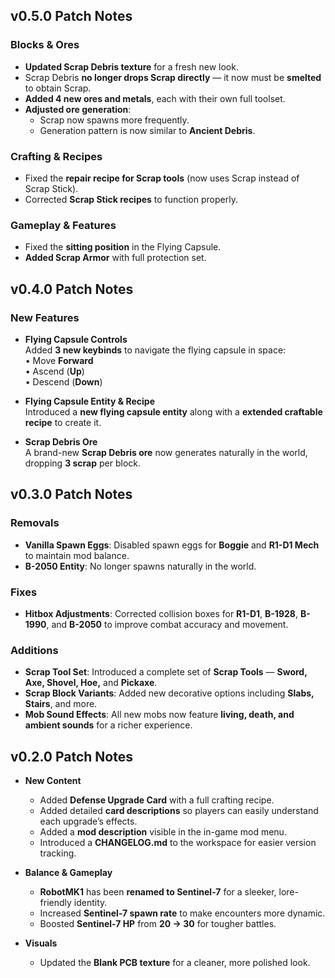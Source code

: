 ## v0.5.0 Patch Notes

### Blocks & Ores
- **Updated Scrap Debris texture** for a fresh new look.  
- Scrap Debris **no longer drops Scrap directly** — it now must be **smelted** to obtain Scrap.  
- **Added 4 new ores and metals**, each with their own full toolset.  
- **Adjusted ore generation**:
  - Scrap now spawns more frequently.  
  - Generation pattern is now similar to **Ancient Debris**.  

### Crafting & Recipes
- Fixed the **repair recipe for Scrap tools** (now uses Scrap instead of Scrap Stick).  
- Corrected **Scrap Stick recipes** to function properly.  

### Gameplay & Features
- Fixed the **sitting position** in the Flying Capsule.  
- **Added Scrap Armor** with full protection set.  

## v0.4.0 Patch Notes

### New Features
- **Flying Capsule Controls**  
  Added **3 new keybinds** to navigate the flying capsule in space:  
  • Move **Forward**  
  • Ascend (**Up**)  
  • Descend (**Down**)

- **Flying Capsule Entity & Recipe**  
  Introduced a **new flying capsule entity** along with a **extended craftable recipe** to create it.

- **Scrap Debris Ore**  
  A brand-new **Scrap Debris ore** now generates naturally in the world, dropping **3 scrap** per block.

## v0.3.0 Patch Notes

### Removals
- **Vanilla Spawn Eggs**: Disabled spawn eggs for **Boggie** and **R1-D1 Mech** to maintain mod balance.  
- **B-2050 Entity**: No longer spawns naturally in the world.

### Fixes
- **Hitbox Adjustments**: Corrected collision boxes for **R1-D1**, **B-1928**, **B-1990**, and **B-2050** to improve combat accuracy and movement.

### Additions
- **Scrap Tool Set**: Introduced a complete set of **Scrap Tools** — **Sword, Axe, Shovel, Hoe,** and **Pickaxe**.  
- **Scrap Block Variants**: Added new decorative options including **Slabs, Stairs**, and more.  
- **Mob Sound Effects**: All new mobs now feature **living, death, and ambient sounds** for a richer experience.

## v0.2.0 Patch Notes

- **New Content**
  - Added **Defense Upgrade Card** with a full crafting recipe.
  - Added detailed **card descriptions** so players can easily understand each upgrade’s effects.
  - Added a **mod description** visible in the in-game mod menu.
  - Introduced a **CHANGELOG.md** to the workspace for easier version tracking.

- **Balance & Gameplay**
  - **RobotMK1** has been **renamed to Sentinel-7** for a sleeker, lore-friendly identity.
  - Increased **Sentinel-7 spawn rate** to make encounters more dynamic.
  - Boosted **Sentinel-7 HP** from **20 → 30** for tougher battles.

- **Visuals**
  - Updated the **Blank PCB texture** for a cleaner, more polished look.

